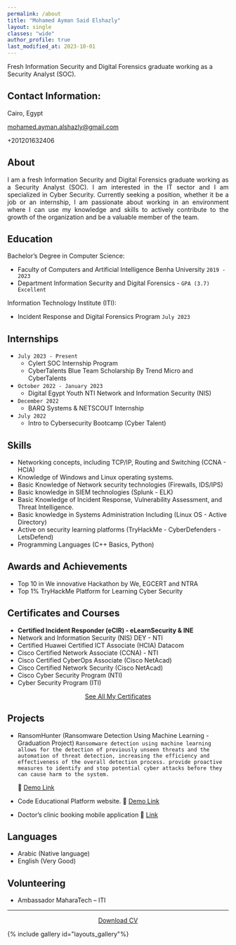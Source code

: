 ```yaml
---
permalink: /about
title: "Mohamed Ayman Said Elshazly"
layout: single
classes: "wide"
author_profile: true
last_modified_at: 2023-10-01
---
```

Fresh Information Security and Digital Forensics graduate working as a Security Analyst (SOC).


## Contact Information:
<i class="fas fa-fw fa-home"></i> Cairo, Egypt

<i class="fas fa-fw fa-envelope"></i> mohamed.ayman.alshazly@gmail.com

<i class="fas fa-fw fa-mobile"></i> +201201632406

<a href="https://www.linkedin.com/in/0xElshazly/"><i class="fab fa-fw fa-linkedin"></i></a>
<a href="0xelshazly.github.io"><i class="fab fa-fw fa-blogger"></i></a>
<a href="https://twitter.com/0xElshazly"><i class="fab fa-fw fa-twitter"></i></a>
<a href="https://github.com/0xElshazly"><i class="fab fa-fw fa-github"></i></a>



## <i class="fas fa-fw fa-user"></i> About


<div style="text-align: justify">
I am a fresh Information Security and Digital Forensics graduate working as a Security Analyst (SOC). I am interested in the IT sector and I am specialized in Cyber Security. Currently seeking a position, whether it be a job or an internship, I am passionate about working in an environment where I can use my knowledge and skills to actively contribute to the growth of the organization and be a valuable member of the team.
</div>

## <i class="fas fa-fw fa-user-graduate"></i> Education

Bachelor’s Degree in Computer Science:
- Faculty of Computers and Artificial Intelligence Benha University ```2019 - 2023```
- Department Information Security and Digital Forensics - ```GPA (3.7) Excellent```

Information Technology Institute (ITI):
- Incident Response and Digital Forensics Program ```July 2023```

## <i class="fas fa-fw fa-briefcase"></i> Internships
- ```July 2023 - Present```
  - Cylert SOC Internship Program
  - CyberTalents Blue Team Scholarship By Trend Micro and CyberTalents
- ```October 2022 - January 2023```
  - Digital Egypt Youth NTI Network and Information Security (NIS)
- ```December 2022```
  - BARQ Systems & NETSCOUT Internship 
- ```July 2022```
  - Intro to Cybersecurity Bootcamp (Cyber Talent) 

## <i class="fas fa-fw fa-star"></i> Skills
- Networking concepts, including TCP/IP, Routing and Switching (CCNA - HCIA)
- Knowledge of Windows and Linux operating systems.
- Basic Knowledge of Network security technologies (Firewalls, IDS/IPS)
- Basic knowledge in SIEM technologies (Splunk - ELK)
- Basic Knowledge of Incident Response, Vulnerability Assessment, and Threat Intelligence.
- Basic knowledge in Systems Administration Including (Linux OS - Active Directory)
- Active on security learning platforms (TryHackMe - CyberDefenders - LetsDefend)
- Programming Languages (C++ Basics, Python)

## <i class="fas fa-fw fa-award"></i> Awards and Achievements
- Top 10 in We innovative Hackathon by We, EGCERT and NTRA
- Top 1% TryHackMe Platform for Learning Cyber Security

## <i class="fas fa-fw fa-certificate"></i> Certificates and Courses
- **Certified Incident Responder (eCIR) - eLearnSecurity & INE**
- Network and Information Security (NIS) DEY - NTI
- Certified Huawei Certified ICT Associate (HCIA) Datacom
- Cisco Certified Network Associate (CCNA) - NTI
- Cisco Certified CyberOps Associate (Cisco NetAcad)
- Cisco Certified Network Security (Cisco NetAcad)
- Cisco Cyber Security Program (NTI)
- Cyber Security Program (ITI)

<div style="text-align: center;">
  <a href="{{ "/certifications" | relative_url }}" class="btn btn--info btn--small">See All My Certificates</a>
</div>

## <i class="fas fa-fw fa-trophy"></i> Projects

- RansomHunter (Ransomware Detection Using Machine Learning - Graduation Project)
  ```Ransomware detection using machine learning allows for the detection of previously unseen threats and the automation of threat detection, increasing the efficiency and effectiveness of the overall detection process. provide proactive measures to identify and stop potential cyber attacks before they can cause harm to the system.```
  
  🔗 [Demo Link](https://www.youtube.com/watch?v=wOdHvAy1s9Y)
- Code Educational Platform website. 
  🔗 [Demo Link](https://0xelshazly.github.io/Code-Platform/src/)
- Doctor’s clinic booking mobile application
  🔗 [Link](https://github.com/0xElshazly/Medicare-Application/tree/main)

## <i class="fas fa-fw fa-language"></i> Languages
- Arabic (Native language) 
- English (Very Good)

## <i class="fas fa-fw fa-handshake"></i> Volunteering
- Ambassador MaharaTech – ITI

---

<div style="text-align: center;">
  <a href="{{ "/assets/images/mohamed_private/cv/Mohamed_Ayman_Said_CV.pdf" | relative_url }}" class="btn btn--danger btn--large">Download CV</a>
</div>



{% include gallery id="layouts_gallery"%}
